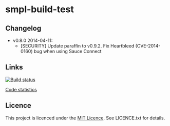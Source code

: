 smpl-build-test
===============

Changelog
---------

 - v0.8.0 2014-04-11:
   - [SECURITY] Update paraffin to v0.9.2. Fix Heartbleed (CVE-2014-0160) bug when using Sauce Connect

Links
-----

[![Build status](https://secure.travis-ci.org/vmeurisse/smpl-build-test.png?branch=master)](http://travis-ci.org/vmeurisse/smpl-build-test)

[Code statistics](https://www.ohloh.net/p/smpl-build-test)

Licence
-------

This project is licenced under the [MIT Licence](http://en.wikipedia.org/wiki/MIT_License). See LICENCE.txt for details.

